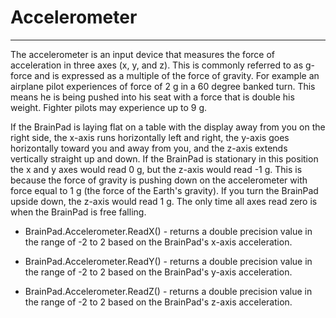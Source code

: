 # Accelerometer
---
The accelerometer is an input device that measures the force of acceleration in three axes (x, y, and z). This is commonly referred to as g-force and is expressed as a multiple of the force of gravity. For example an airplane pilot experiences of force of 2 g in a 60 degree banked turn. This means he is being pushed into his seat with a force that is double his weight. Fighter pilots may experience up to 9 g.

If the BrainPad is laying flat on a table with the display away from you on the right side, the x-axis runs horizontally left and right, the y-axis goes horizontally toward you and away from you, and the z-axis extends vertically straight up and down. If the BrainPad is stationary in this position the x and y axes would read 0 g, but the z-axis would read -1 g. This is because the force of gravity is pushing down on the accelerometer with force equal to 1 g (the force of the Earth's gravity). If you turn the BrainPad upside down, the z-axis would read 1 g. The only time all axes read zero is when the BrainPad is free falling.  

* BrainPad.Accelerometer.ReadX() - returns a double precision value in the range of -2 to 2 based on the BrainPad's x-axis acceleration.
 
* BrainPad.Accelerometer.ReadY() - returns a double precision value in the range of -2 to 2 based on the BrainPad's y-axis acceleration.

* BrainPad.Accelerometer.ReadZ() - returns a double precision value in the range of -2 to 2 based on the BrainPad's z-axis acceleration.
